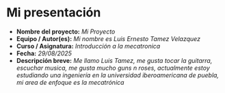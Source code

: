 # Mi presentación
- **Nombre del proyecto:** _Mi Proyecto_  
- **Equipo / Autor(es):** _Mi nombre es Luis Ernesto Tamez Velazquez_  
- **Curso / Asignatura:** _Introducción a la mecatronica_  
- **Fecha:** _29/08/2025_  
- **Descripción breve:** _Me llamo Luis Tamez, me gusta tocar la guitarra, escuchar musica, me gusta mucho guns n roses, actualmente estoy estudiando una ingeniería en la universidad iberoamericana de puebla, mi area de enfoque es la mecatrónica_
